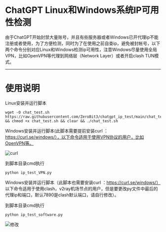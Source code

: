 # ChatGPT Linux和Windows系统IP可用性检测

由于ChatGPT开始封禁大量账号，并且有些服务器或者Windows已开代理ip不能注册或者使用，为了方便检测，同时为了在使用之前自查ip，避免被封帐号，以下两个命令分别对应Linux和Windows检测ip可用性，注意Windows尽量使用全局VPN，比如OpenVPN等代理到网络层（Network Layer）或者开启clash TUN模式。

***

# 使用说明

Linux安装并运行脚本

	wget -O chat_test.sh https://raw.githubusercontent.com/ZeroBit3/chatgpt_ip_test/main/chat_test.sh && chmod +x chat_test.sh && clear && ./chat_test.sh

Windows安装并运行脚本(此脚本需要提前安装curl ：https://curl.se/windows/），以下命令适用于使用VPN协议的用户，比如OpenVPN等。

![curl](https://github.com/ZeroBit3/chatgpt_ip_test/assets/49831656/faf1b5de-985a-4a8c-9ad3-6a9036bb724d)

到脚本目录cmd执行

	python ip_test_VPN.py
 
Windows安装并运行脚本（此脚本也需要安装curl ：https://curl.se/windows/）
以下命令适用于使用clash，v2ray机场节点的用户，但是要更改py文件中最后的代理ip和端口，默认7890是clash默认端口，请自行修改）。

到脚本目录cmd执行

	python ip_test_software.py

 ![修改](https://github.com/ZeroBit3/chatgpt_ip_test/assets/49831656/22c12f47-1cbe-4122-82ca-18c3e89bbd40)
